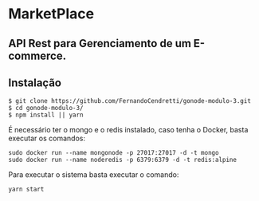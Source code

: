 # MarketPlace

## API Rest para Gerenciamento de um E-commerce.

## Instalação

```
$ git clone https://github.com/FernandoCendretti/gonode-modulo-3.git
$ cd gonode-modulo-3/
$ npm install || yarn
```

É necessário ter o mongo e o redis instalado, caso tenha o Docker, basta executar os comandos:

```
sudo docker run --name mongonode -p 27017:27017 -d -t mongo
sudo docker run --name noderedis -p 6379:6379 -d -t redis:alpine
```

Para executar o sistema basta executar o comando:

```
yarn start
```
